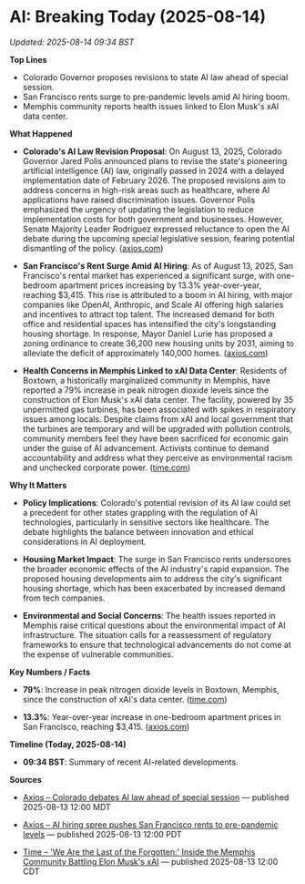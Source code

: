 # AI: Breaking Today (2025-08-14)
_Updated: 2025-08-14 09:34 BST_

**Top Lines**
- Colorado Governor proposes revisions to state AI law ahead of special session.
- San Francisco rents surge to pre-pandemic levels amid AI hiring boom.
- Memphis community reports health issues linked to Elon Musk's xAI data center.

**What Happened**

- **Colorado's AI Law Revision Proposal**: On August 13, 2025, Colorado Governor Jared Polis announced plans to revise the state's pioneering artificial intelligence (AI) law, originally passed in 2024 with a delayed implementation date of February 2026. The proposed revisions aim to address concerns in high-risk areas such as healthcare, where AI applications have raised discrimination issues. Governor Polis emphasized the urgency of updating the legislation to reduce implementation costs for both government and businesses. However, Senate Majority Leader Rodriguez expressed reluctance to open the AI debate during the upcoming special legislative session, fearing potential dismantling of the policy. ([axios.com](https://www.axios.com/local/denver/2025/08/13/colorado-ai-law-special-session?utm_source=openai))

- **San Francisco's Rent Surge Amid AI Hiring**: As of August 13, 2025, San Francisco's rental market has experienced a significant surge, with one-bedroom apartment prices increasing by 13.3% year-over-year, reaching $3,415. This rise is attributed to a boom in AI hiring, with major companies like OpenAI, Anthropic, and Scale AI offering high salaries and incentives to attract top talent. The increased demand for both office and residential spaces has intensified the city's longstanding housing shortage. In response, Mayor Daniel Lurie has proposed a zoning ordinance to create 36,200 new housing units by 2031, aiming to alleviate the deficit of approximately 140,000 homes. ([axios.com](https://www.axios.com/local/san-francisco/2025/08/13/san-francisco-ai-hiring-rent-spike-housing-shortage?utm_source=openai))

- **Health Concerns in Memphis Linked to xAI Data Center**: Residents of Boxtown, a historically marginalized community in Memphis, have reported a 79% increase in peak nitrogen dioxide levels since the construction of Elon Musk's xAI data center. The facility, powered by 35 unpermitted gas turbines, has been associated with spikes in respiratory issues among locals. Despite claims from xAI and local government that the turbines are temporary and will be upgraded with pollution controls, community members feel they have been sacrificed for economic gain under the guise of AI advancement. Activists continue to demand accountability and address what they perceive as environmental racism and unchecked corporate power. ([time.com](https://time.com/7308925/elon-musk-memphis-ai-data-center/?utm_source=openai))

**Why It Matters**

- **Policy Implications**: Colorado's potential revision of its AI law could set a precedent for other states grappling with the regulation of AI technologies, particularly in sensitive sectors like healthcare. The debate highlights the balance between innovation and ethical considerations in AI deployment.

- **Housing Market Impact**: The surge in San Francisco rents underscores the broader economic effects of the AI industry's rapid expansion. The proposed housing developments aim to address the city's significant housing shortage, which has been exacerbated by increased demand from tech companies.

- **Environmental and Social Concerns**: The health issues reported in Memphis raise critical questions about the environmental impact of AI infrastructure. The situation calls for a reassessment of regulatory frameworks to ensure that technological advancements do not come at the expense of vulnerable communities.

**Key Numbers / Facts**

- **79%**: Increase in peak nitrogen dioxide levels in Boxtown, Memphis, since the construction of xAI's data center. ([time.com](https://time.com/7308925/elon-musk-memphis-ai-data-center/?utm_source=openai))

- **13.3%**: Year-over-year increase in one-bedroom apartment prices in San Francisco, reaching $3,415. ([axios.com](https://www.axios.com/local/san-francisco/2025/08/13/san-francisco-ai-hiring-rent-spike-housing-shortage?utm_source=openai))

**Timeline (Today, 2025-08-14)**

- **09:34 BST**: Summary of recent AI-related developments.

**Sources**

- [Axios – Colorado debates AI law ahead of special session](https://www.axios.com/local/denver/2025/08/13/colorado-ai-law-special-session) — published 2025-08-13 12:00 MDT

- [Axios – AI hiring spree pushes San Francisco rents to pre-pandemic levels](https://www.axios.com/local/san-francisco/2025/08/13/san-francisco-ai-hiring-rent-spike-housing-shortage) — published 2025-08-13 12:00 PDT

- [Time – 'We Are the Last of the Forgotten:' Inside the Memphis Community Battling Elon Musk's xAI](https://time.com/7308925/elon-musk-memphis-ai-data-center/) — published 2025-08-13 12:00 CDT 